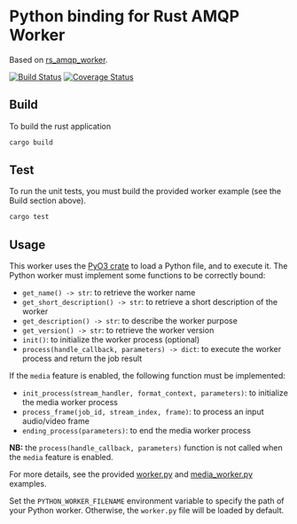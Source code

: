 # Python binding for Rust AMQP Worker
Based on [rs_amqp_worker](https://github.com/media-cloud-ai/rs_amqp_worker).

[![Build Status](https://travis-ci.org/media-cloud-ai/py_amqp_worker.svg?branch=master)](https://travis-ci.org/media-cloud-ai/py_amqp_worker)
[![Coverage Status](https://coveralls.io/repos/github/media-cloud-ai/py_amqp_worker/badge.svg?branch=master)](https://coveralls.io/github/media-cloud-ai/py_amqp_worker?branch=master)

## Build
To build the rust application
```bash
cargo build
```

## Test
To run the unit tests, you must build the provided worker example (see the Build section above).
```bash
cargo test
```

## Usage

This worker uses the [PyO3 crate](https://github.com/PyO3/pyo3) to load a Python file, and to execute it.
The Python worker must implement some functions to be correctly bound:

 * `get_name() -> str`: to retrieve the worker name
 * `get_short_description() -> str`: to retrieve a short description of the worker
 * `get_description() -> str`: to describe the worker purpose
 * `get_version() -> str`: to retrieve the worker version
 * `init()`: to initialize the worker process (optional)
 * `process(handle_callback, parameters) -> dict`: to execute the worker process and return the job result

If the `media` feature is enabled, the following function must be implemented:
 * `init_process(stream_handler, format_context, parameters)`: to initialize the media worker process
 * `process_frame(job_id, stream_index, frame)`: to process an input audio/video frame
 * `ending_process(parameters)`: to end the media worker process

__NB:__ the `process(handle_callback, parameters)` function is not called when the `media` feature is enabled. 

For more details, see the provided [worker.py](worker.py) and [media_worker.py](media_worker.py) examples.

Set the `PYTHON_WORKER_FILENAME` environment variable to specify the path of your Python worker. Otherwise, the `worker.py` file will be loaded by default.

